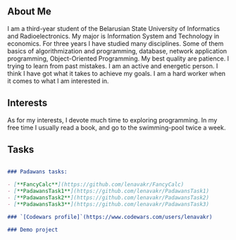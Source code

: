 ## About Me

I am a third-year student of the Belarusian State University of Informatics and Radioelectronics. 
My major is Information System and Technology in economics. For three years I have studied many disciplines. 
Some of them basics of algorithmization and programming, database, network application programming, Object-Oriented Programming.
My best quality are patience. I trying to learn from past mistakes. 
I am an active and energetic person. I think I have got what it takes to achieve my goals. 
I am a hard worker when it comes to what I am interested in. 

## Interests

As for my interests, I devote much time to exploring programming. 
In my free time I usually read a book, and go to the swimming-pool twice a week.

## Tasks

```markdown

### Padawans tasks:

- [**FancyCalc**](https://github.com/lenavakr/FancyCalc)
- [**PadawansTask1**](https://github.com/lenavakr/PadawansTask1)
- [**PadawansTask2**](https://github.com/lenavakr/PadawansTask2)
- [**PadawansTask3**](https://github.com/lenavakr/PadawansTask3)

### `[Codewars profile]`(https://www.codewars.com/users/lenavakr)

### Demo project
```
